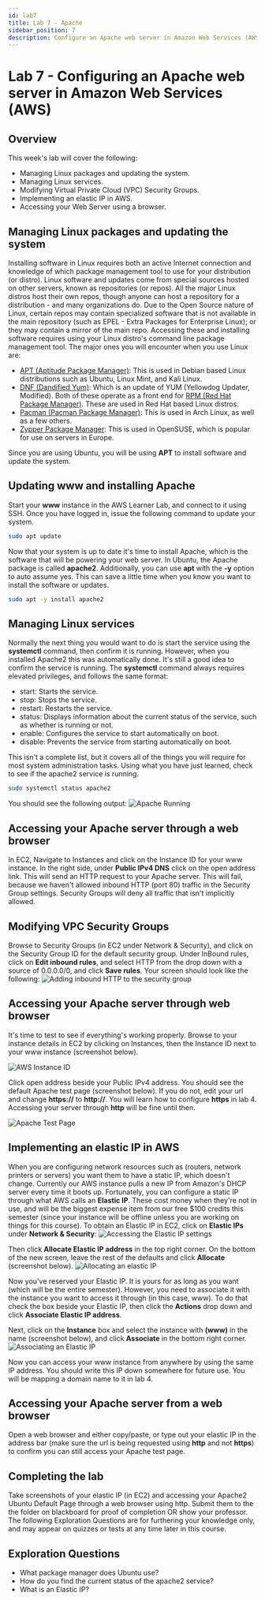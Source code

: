 ```yaml
---
id: lab7
title: Lab 7 - Apache
sidebar_position: 7
description: Configure an Apache web server in Amazon Web Services (AWS) with port 80 open from anywhere.
---
```


# Lab 7 - Configuring an Apache web server in Amazon Web Services (AWS)

## Overview

This week's lab will cover the following:

- Managing Linux packages and updating the system.
- Managing Linux services.
- Modifying Virtual Private Cloud (VPC) Security Groups.
- Implementing an elastic IP in AWS.
- Accessing your Web Server using a browser.

## Managing Linux packages and updating the system

Installing software in Linux requires both an active Internet connection and knowledge of which package management tool to use for your distribution (or distro). Linux software and updates come from special sources hosted on other servers, known as repositories (or repos). All the major Linux distros host their own repos, though anyone can host a repository for a distribution - and many organizations do. Due to the Open Source nature of Linux, certain repos may contain specialized software that is not available in the main repository (such as EPEL - Extra Packages for Enterprise Linux); or they may contain a mirror of the main repo.
Accessing these and installing software requires using your Linux distro's command line package management tool. The major ones you will encounter when you use Linux are:

- [APT (Aptitude Package Manager)](https://manpages.ubuntu.com/manpages/xenial/man8/apt.8.html): This is used in Debian based Linux distributions such as Ubuntu, Linux Mint, and Kali Linux.
- [DNF (Dandified Yum)](https://man7.org/linux/man-pages/man5/dnf.conf.5.html): Which is an update of YUM (Yellowdog Updater, Modified). Both of these operate as a front end for [RPM (Red Hat Package Manager)](https://man7.org/linux/man-pages/man8/rpm.8.html). These are used in Red Hat based Linux distros.
- [Pacman (Pacman Package Manager)](https://archlinux.org/pacman/pacman.8.html): This is used in Arch Linux, as well as a few others.
- [Zypper Package Manager](https://www.unix.com/man-page/suse/8/zypper/"): This is used in OpenSUSE, which is popular for use on servers in Europe.

Since you are using Ubuntu, you will be using **APT** to install software and update the system.

## Updating www and installing Apache

Start your **www** instance in the AWS Learner Lab, and connect to it using SSH. Once you have logged in, issue the following command to update your system.

```bash
sudo apt update
```

Now that your system is up to date it's time to install Apache, which is the software that will be powering your web server. In Ubuntu, the Apache package is called **apache2**. Additionally, you can use **apt** with the **-y** option to auto assume yes. This can save a little time when you know you want to install the software or updates.

```bash
sudo apt -y install apache2
```

## Managing Linux services

Normally the next thing you would want to do is start the service using the **systemctl** command, then confirm it is running. However, when you installed Apache2 this was automatically done. It's still a good idea to confirm the service is running. The **systemctl** command always requires elevated privileges, and follows the same format:

- start: Starts the service.
- stop: Stops the service.
- restart: Restarts the service.
- status: Displays information about the current status of the service, such as whether is running or not.
- enable: Configures the service to start automatically on boot.
- disable: Prevents the service from starting automatically on boot.

This isn't a complete list, but it covers all of the things you will require for most system administration tasks. Using what you have just learned, check to see if the apache2 service is running.

```bash
sudo systemctl status apache2
```

You should see the following output:
![Apache Running](/img/apache-running.png)

## Accessing your Apache server through a web browser

In EC2, Navigate to Instances and click on the Instance ID for your www instance. In the right side, under **Public IPv4 DNS** click on the open address link. This will send an HTTP request to your Apache server. This will fail, because we haven't allowed inbound HTTP (port 80) traffic in the Security Group settings. Security Groups will deny all traffic that isn't implicitly allowed.

## Modifying VPC Security Groups

Browse to Security Groups (in EC2 under Network & Security), and click on the Security Group ID for the default security group. Under InBound rules, click on **Edit inbound rules**, and select HTTP from the drop down with a source of 0.0.0.0/0, and click **Save rules**. Your screen should look like the following:
![Adding inbound HTTP to the security group](/img/sg-inbound-http.png)

## Accessing your Apache server through web browser

It's time to test to see if everything's working properly. Browse to your instance details in EC2 by clicking on Instances, then the Instance ID next to your www instance (screenshot below).

![AWS Instance ID](/img/aws-instance-id.png)

Click open address beside your Public IPv4 address. You should see the default Apache test page (screenshot below). If you do not, edit your url and change **https://** to **http://**. You will learn how to configure **https** in lab 4. Accessing your server through **http** will be fine until then.

![Apache Test Page](/img/apache-default.png)

## Implementing an elastic IP in AWS

When you are configuring network resources such as (routers, network printers or servers) you want them to have a static IP, which doesn't change. Currently our AWS instance pulls a new IP from Amazon's DHCP server every time it boots up. Fortunately, you can configure a static IP through what AWS calls an **Elastic IP**. These cost money when they're not in use, and will be the biggest expense item from our free $100 credits this semester (since your instance will be offline unless you are working on things for this course). To obtain an Elastic IP in EC2, click on **Elastic IPs** under **Network & Security**:
![Accessing the Elastic IP settings](/img/elastic-ip.png)

Then click **Allocate Elastic IP address** in the top right corner. On the bottom of the new screen, leave the rest of the defaults and click **Allocate** (screenshot below).
![Allocating an elastic IP](/img/elastic-ip2.png)

Now you've reserved your Elastic IP. It is yours for as long as you want (which will be the entire semester). However, you need to associate it with the instance you want to access it through (in this case, www). To do that check the box beside your Elastic IP, then click the **Actions** drop down and click **Associate Elastic IP address**.

Next, click on the **Instance** box and select the instance with **(www)** in the name (screenshot below), and click **Associate** in the bottom right corner.
![Associating an Elastic IP](/img/associate-elastic-ip.png)

Now you can access your www instance from anywhere by using the same IP address. You should write this IP down somewhere for future use. You will be mapping a domain name to it in lab 4.

## Accessing your Apache server from a web browser

Open a web browser and either copy/paste, or type out your elastic IP in the address bar (make sure the url is being requested using **http** and not **https**) to confirm you can still access your Apache test page.

## Completing the lab

Take screenshots of your elastic IP (in EC2) and accessing your Apache2 Ubuntu Default Page through a web browser using http. Submit them to the the folder on blackboard for proof of completion OR show your professor. The following Exploration Questions are for furthering your knowledge only, and may appear on quizzes or tests at any time later in this course.

## Exploration Questions

- What package manager does Ubuntu use?
- How do you find the current status of the apache2 service?
- What is an Elastic IP?
